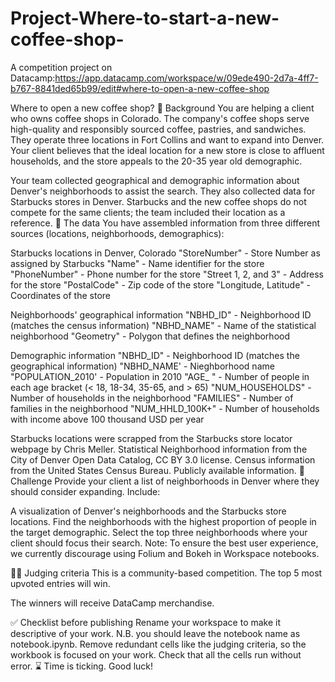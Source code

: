 # Project-Where-to-start-a-new-coffee-shop-
A competition project on Datacamp:https://app.datacamp.com/workspace/w/09ede490-2d7a-4ff7-b767-8841ded65b99/edit#where-to-open-a-new-coffee-shop


Where to open a new coffee shop?
📖 Background
You are helping a client who owns coffee shops in Colorado. The company's coffee shops serve high-quality and responsibly sourced coffee, pastries, and sandwiches. They operate three locations in Fort Collins and want to expand into Denver.
Your client believes that the ideal location for a new store is close to affluent households, and the store appeals to the 20-35 year old demographic.

Your team collected geographical and demographic information about Denver's neighborhoods to assist the search. They also collected data for Starbucks stores in Denver. Starbucks and the new coffee shops do not compete for the same clients; the team included their location as a reference.
💾 The data
You have assembled information from three different sources (locations, neighborhoods, demographics):

Starbucks locations in Denver, Colorado
"StoreNumber" - Store Number as assigned by Starbucks
"Name" - Name identifier for the store
"PhoneNumber" - Phone number for the store
"Street 1, 2, and 3" - Address for the store
"PostalCode" - Zip code of the store
"Longitude, Latitude" - Coordinates of the store

Neighborhoods' geographical information
"NBHD_ID" - Neighborhood ID (matches the census information)
"NBHD_NAME" - Name of the statistical neighborhood
"Geometry" - Polygon that defines the neighborhood

Demographic information
"NBHD_ID" - Neighborhood ID (matches the geographical information)
"NBHD_NAME' - Nieghborhood name
"POPULATION_2010' - Population in 2010
"AGE_ " - Number of people in each age bracket (< 18, 18-34, 35-65, and > 65)
"NUM_HOUSEHOLDS" - Number of households in the neighborhood
"FAMILIES" - Number of families in the neighborhood
"NUM_HHLD_100K+" - Number of households with income above 100 thousand USD per year

Starbucks locations were scrapped from the Starbucks store locator webpage by Chris Meller.
Statistical Neighborhood information from the City of Denver Open Data Catalog, CC BY 3.0 license.
Census information from the United States Census Bureau. Publicly available information.
💪 Challenge
Provide your client a list of neighborhoods in Denver where they should consider expanding. Include:

A visualization of Denver's neighborhoods and the Starbucks store locations.
Find the neighborhoods with the highest proportion of people in the target demographic.
Select the top three neighborhoods where your client should focus their search.
Note:
To ensure the best user experience, we currently discourage using Folium and Bokeh in Workspace notebooks.

🧑‍⚖️ Judging criteria
This is a community-based competition. The top 5 most upvoted entries will win.

The winners will receive DataCamp merchandise.

✅ Checklist before publishing
Rename your workspace to make it descriptive of your work. N.B. you should leave the notebook name as notebook.ipynb.
Remove redundant cells like the judging criteria, so the workbook is focused on your work.
Check that all the cells run without error.
⌛️ Time is ticking. Good luck!
